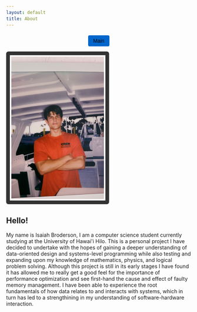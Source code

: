```yaml
---
layout: default
title: About
---
```

<style>
  .button-container {
    display: flex;
    justify-content: center;
    margin-top: 20px;
  }
  .button {
    display: inline-block;
    padding: 0.5em 1em;
    background-color: #0066cc;
    color: #000;
    text-decoration: none;
    border-radius: 4px;
    font-family: sans-serif;
    transition: background-color 0.3s ease, transform 0.3s ease;
  }
  .button:hover {
    background-color: #0056b3;
    transform: scale(1.05);
    text-decoration: none;
  }
  .about-image {
    display: block;
    margin: 1.5em auto;
    width: 50%;
    height: auto;
    border: 10px solid #333;
    padding: 4px;
    border-radius: 6px;
  }
</style>

<div class="button-container">
  <a href="{{ '/' | relative_url }}" class="button">Main</a>
</div>

<img src="Images/aboutMeImage.jpg" alt="image" width="50%" height="50%"
  style="border: 10px solid #333; padding: 4px; border-radius: 6px;">

Hello!
-
My name is Isaiah Broderson, I am a computer science student currently studying at the University of Hawai'i Hilo. This is a personal project I have decided to undertake with the hopes of gaining a deeper understanding of data-oriented design and systems-level programming while also testing and expanding upon my knowledge of mathematics, physics, and logical problem solving. Although this project is still in its early stages I have found it has allowed me to really get a good feel for the importance of performance optimization and see first-hand the cause and effect of faulty memory management. I have been able to experience the root fundamentals of how data relates to and interacts with systems, which in turn has led to a strengthining in my understanding of software-hardware interaction.
